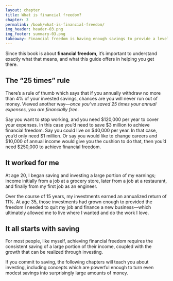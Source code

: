 ```yaml
---
layout: chapter
title: What is financial freedom?
chapter: 3
permalink: /book/what-is-financial-freedom/
img_header: header-03.png
img_footer: summary-03.png
takeaway: Financial freedom is having enough savings to provide a level of income necessary to achieve your own personal goals.
---
```


Since this book is about **financial freedom**, it’s important to understand exactly what that means, and what this guide offers in helping you get there.

## The “25 times” rule

There’s a rule of thumb which says that if you annually withdraw no more than 4% of your invested savings, chances are you will never run out of money. Viewed another way—*once you’ve saved 25 times your annual expenses, you are financially free*.

Say you want to stop working, and you need $120,000 per year to cover your expenses. In this case you’d need to save $3 million to achieve financial freedom. Say you could live on $40,000 per year. In that case, you’d only need $1 million. Or say you would like to change careers and $10,000 of annual income would give you the cushion to do that, then you’d need $250,000 to achieve financial freedom.

## It worked for me

At age 20, I began saving and investing a large portion of my earnings; income initially from a job at a grocery store, later from a job at a restaurant, and finally from my first job as an engineer.

Over the course of 15 years, my investments earned an annualized return of 11%. At age 35, those investments had grown enough to provided the freedom I needed to quit my job and finance a new business—which ultimately allowed me to live where I wanted and do the work I love.

## It all starts with saving

For most people, like myself, achieving financial freedom requires the consistent saving of a large portion of their income, coupled with the growth that can be realized through investing.

If you commit to saving, the following chapters will teach you about investing, including concepts which are powerful enough to turn even modest savings into surprisingly large amounts of money.
